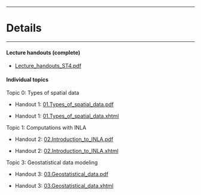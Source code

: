 <!-- -------------------------------------------------------------------------------- -->

<!-- Copyright 2023 Georgios Karagiannis -->

<!-- georgios.karagiannis@durham.ac.uk -->
<!-- Associate Professor -->
<!-- Department of Mathematical Sciences, Durham University, Durham,  UK  -->

<!-- This file is part of Machine_Learning_and_Neural_Networks_III_Epiphany_2023 -->
<!-- which is the material of the course -->
<!-- MATH4341: Spatio-Temporal Statistics -->
<!-- Epiphany term -->
<!-- taught by Georgios P. Katagiannis in the Department of Mathematical Sciences   -->
<!-- in the University of Durham  in Michaelmas term in 2023 -->

<!-- Spatio-Temporal_Statistics_Michaelmas_2023 is free software: -->
<!-- you can redistribute it and/or modify it-->
<!-- under the terms of the GNU General Public License as published by -->
<!-- the Free Software Foundation version 3 of the License. -->

<!-- Spatio-Temporal_Statistics_Michaelmas_2023 is distributed ->
<!-- in the hope that it will be useful, -->
<!-- but WITHOUT ANY WARRANTY; without even the implied warranty of -->
<!-- MERCHANTABILITY or FITNESS FOR A PARTICULAR PURPOSE.  See the -->
<!-- GNU General Public License for more details. -->

<!-- You should have received a copy of the GNU General Public License -->
<!-- along with Machine_Learning_and_Neural_Networks_III_Epiphany_2023 -->
<!-- If not, see <http://www.gnu.org/licenses/>. -->

<!-- -------------------------------------------------------------------------------- -->


------------------------------------------------------------------------

# Details  

------------------------------------------------------------------------

#### Lecture handouts (complete)

+ [Lecture_handouts_ST4.pdf](https://github.com/georgios-stats/Spatio-Temporal_Statistics_Michaelmas_2023/blob/master/Lecture_handouts/Lecture_handouts_ST4.pdf)  

#### Individual topics

Topic 0: Types of spatial data       

+ Handout 1: [01.Types_of_spatial_data.pdf](https://github.com/georgios-stats/Spatio-Temporal_Statistics_Michaelmas_2023/blob/master/Lecture_handouts/01.Types_of_spatial_data.pdf)  

+ Handout 1: [01.Types_of_spatial_data.xhtml](https://htmlpreview.github.io/?https://github.com/georgios-stats/Spatio-Temporal_Statistics_Michaelmas_2023/blob/main/Lecture_handouts/01.Types_of_spatial_data_xhtml/01.Types_of_spatial_data.xhtml) 

Topic 1: Computations with INLA       

+ Handout 2: [02.Introduction_to_INLA.pdf](https://github.com/georgios-stats/Spatio-Temporal_Statistics_Michaelmas_2023/blob/main/Lecture_handouts/02.Introduction_to_INLA.pdf)  

+ Handout 2: [02.Introduction_to_INLA.xhtml](https://htmlpreview.github.io/?https://github.com/georgios-stats/Spatio-Temporal_Statistics_Michaelmas_2023/blob/main/Lecture_handouts/02.Introduction_to_INLA_xhtml/02.Introduction_to_INLA.xhtml)

Topic 3: Geostatistical data modeling       

+ Handout 3: [03.Geostatistical_data.pdf](https://github.com/georgios-stats/Spatio-Temporal_Statistics_Michaelmas_2023/blob/main/Lecture_handouts/03.Geostatistical_data.pdf)   

+ Handout 3: [03.Geostatistical_data.xhtml](https://htmlpreview.github.io/?https://github.com/georgios-stats/Spatio-Temporal_Statistics_Michaelmas_2023/blob/main/Lecture_handouts/03.Geostatistical_data_xhtml/03.Geostatistical_data.xhtml) 


